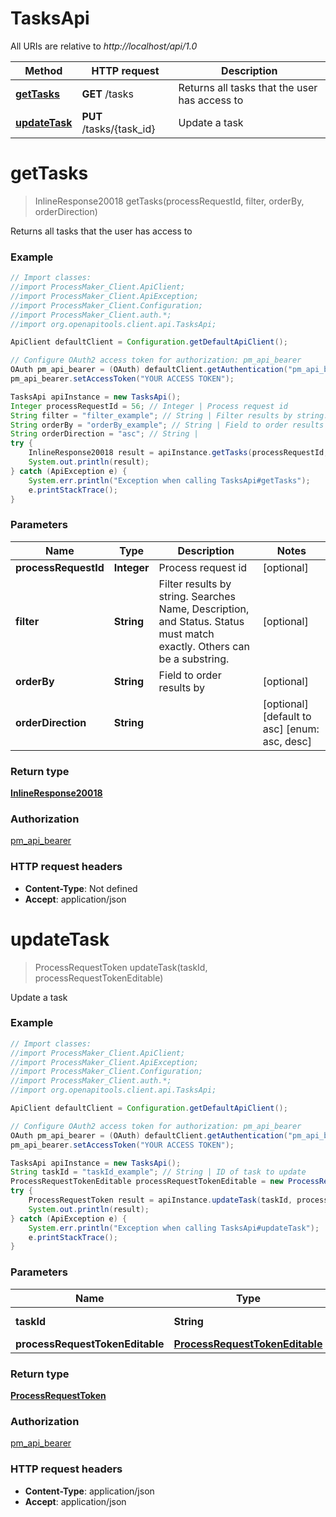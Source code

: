 # TasksApi

All URIs are relative to *http://localhost/api/1.0*

Method | HTTP request | Description
------------- | ------------- | -------------
[**getTasks**](TasksApi.md#getTasks) | **GET** /tasks | Returns all tasks that the user has access to
[**updateTask**](TasksApi.md#updateTask) | **PUT** /tasks/{task_id} | Update a task


<a name="getTasks"></a>
# **getTasks**
> InlineResponse20018 getTasks(processRequestId, filter, orderBy, orderDirection)

Returns all tasks that the user has access to

### Example
```java
// Import classes:
//import ProcessMaker_Client.ApiClient;
//import ProcessMaker_Client.ApiException;
//import ProcessMaker_Client.Configuration;
//import ProcessMaker_Client.auth.*;
//import org.openapitools.client.api.TasksApi;

ApiClient defaultClient = Configuration.getDefaultApiClient();

// Configure OAuth2 access token for authorization: pm_api_bearer
OAuth pm_api_bearer = (OAuth) defaultClient.getAuthentication("pm_api_bearer");
pm_api_bearer.setAccessToken("YOUR ACCESS TOKEN");

TasksApi apiInstance = new TasksApi();
Integer processRequestId = 56; // Integer | Process request id
String filter = "filter_example"; // String | Filter results by string. Searches Name, Description, and Status. Status must match exactly. Others can be a substring.
String orderBy = "orderBy_example"; // String | Field to order results by
String orderDirection = "asc"; // String | 
try {
    InlineResponse20018 result = apiInstance.getTasks(processRequestId, filter, orderBy, orderDirection);
    System.out.println(result);
} catch (ApiException e) {
    System.err.println("Exception when calling TasksApi#getTasks");
    e.printStackTrace();
}
```

### Parameters

Name | Type | Description  | Notes
------------- | ------------- | ------------- | -------------
 **processRequestId** | **Integer**| Process request id | [optional]
 **filter** | **String**| Filter results by string. Searches Name, Description, and Status. Status must match exactly. Others can be a substring. | [optional]
 **orderBy** | **String**| Field to order results by | [optional]
 **orderDirection** | **String**|  | [optional] [default to asc] [enum: asc, desc]

### Return type

[**InlineResponse20018**](InlineResponse20018.md)

### Authorization

[pm_api_bearer](../README.md#pm_api_bearer)

### HTTP request headers

 - **Content-Type**: Not defined
 - **Accept**: application/json

<a name="updateTask"></a>
# **updateTask**
> ProcessRequestToken updateTask(taskId, processRequestTokenEditable)

Update a task

### Example
```java
// Import classes:
//import ProcessMaker_Client.ApiClient;
//import ProcessMaker_Client.ApiException;
//import ProcessMaker_Client.Configuration;
//import ProcessMaker_Client.auth.*;
//import org.openapitools.client.api.TasksApi;

ApiClient defaultClient = Configuration.getDefaultApiClient();

// Configure OAuth2 access token for authorization: pm_api_bearer
OAuth pm_api_bearer = (OAuth) defaultClient.getAuthentication("pm_api_bearer");
pm_api_bearer.setAccessToken("YOUR ACCESS TOKEN");

TasksApi apiInstance = new TasksApi();
String taskId = "taskId_example"; // String | ID of task to update
ProcessRequestTokenEditable processRequestTokenEditable = new ProcessRequestTokenEditable(); // ProcessRequestTokenEditable | 
try {
    ProcessRequestToken result = apiInstance.updateTask(taskId, processRequestTokenEditable);
    System.out.println(result);
} catch (ApiException e) {
    System.err.println("Exception when calling TasksApi#updateTask");
    e.printStackTrace();
}
```

### Parameters

Name | Type | Description  | Notes
------------- | ------------- | ------------- | -------------
 **taskId** | **String**| ID of task to update |
 **processRequestTokenEditable** | [**ProcessRequestTokenEditable**](ProcessRequestTokenEditable.md)|  |

### Return type

[**ProcessRequestToken**](ProcessRequestToken.md)

### Authorization

[pm_api_bearer](../README.md#pm_api_bearer)

### HTTP request headers

 - **Content-Type**: application/json
 - **Accept**: application/json

